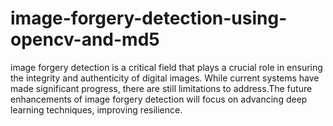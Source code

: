 # image-forgery-detection-using-opencv-and-md5
image forgery detection is a critical field that plays a crucial role in ensuring the integrity and authenticity of digital images. While current systems have made significant progress, there are still limitations to address.The future enhancements of image forgery detection will focus on advancing deep learning techniques, improving resilience.
